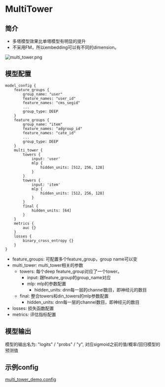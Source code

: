 # MultiTower

## 简介

- 多塔模型效果比单塔模型有明显的提升
- 不采用FM，所以embedding可以有不同的dimension。

![multi_tower.png](../../images/models/multi_tower.png)

## 模型配置

```
model_config {
    feature_groups {
        group_name: "user"
        feature_names: "user_id"
        feature_names: "cms_segid"
        ...
        group_type: DEEP
    }
    feature_groups {
        group_name: "item"
        feature_names: "adgroup_id"
        feature_names: "cate_id"
        ...
        group_type: DEEP
    }
    multi_tower {
        towers {
            input: 'user'
            mlp {
                hidden_units: [512, 256, 128]
            }
        }
        towers {
            input: 'item'
            mlp {
                hidden_units: [512, 256, 128]
            }
        }
        final {
            hidden_units: [64]
        }
    }
    metrics {
        auc {}
    }
    losses {
        binary_cross_entropy {}
    }
}
```

- feature_groups: 可配置多个feature_group，group name可以变
- multi_tower: multi_tower相关的参数
  - towers: 每个deep feature_group对应了一个tower。
    - input: 跟feature_group的group_name对应
    - mlp: mlp的参数配置
      - hidden_units: dnn每一层的channel数目，即神经元的数目
  - final: 整合towers和din_towers的mlp参数配置
    - hidden_units: dnn每一层的channel数目，即神经元的数目
- losses: 损失函数配置
- metrics: 评估指标配置

## 模型输出

模型的输出名为: "logits" / "probs" / "y", 对应sigmoid之前的值/概率/回归模型的预测值

## 示例config

[multi_tower_demo.config](https://tzrec.oss-cn-beijing.aliyuncs.com/config/models/multi_tower_taobao.config)
